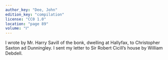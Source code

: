 ```yaml
---
author_key: "Dee, John"
edition_key: "compilation"
license: "CC0 1.0"
location: "page 89"
volume: "Ⅰ"
---
```

I wrote by Mr. Harry Savill of the bonk, dwelling at Hallyfax, to Christopher
Saxton ad Dunningley. I sent my letter to Sir Robert Cicill’s house by William
Debdell.
